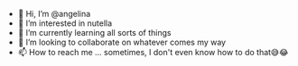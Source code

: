 - 👋 Hi, I’m @angelina
- 👀 I’m interested in nutella
- 🌱 I’m currently learning all sorts of things
- 💞️ I’m looking to collaborate on whatever comes my way
- 📫 How to reach me ... sometimes, I don't even know how to do that😅😂

<!---
angelinaturchyn/angelinaturchyn is a ✨ special ✨ repository because its `README.md` (this file) appears on your GitHub profile.
You can click the Preview link to take a look at your changes.
--->
